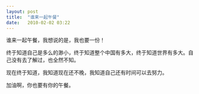```yaml
---
layout: post
title:  "谁来一起午餐"
date:   2010-02-02 03:22
---
```


谁来一起午餐，我想说的是，我也要一份！

终于知道自己是多么的渺小，终于知道整个中国有多大，终于知道世界有多大。自己没有去了解过，也全然不知。

现在终于知道，我知道现在还不晚，我知道自己还有时间可以去努力。

加油啊，你也要有你的午餐。